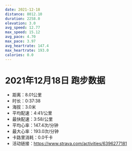 ```yaml
---
date: 2021-12-18
distance: 8012.10
duration: 2258.0
elevation: 3.0
avg_speed: 12.77
max_speed: 15.12
avg_pace: 4.70
max_pace: 3.97
avg_heartrate: 147.4
max_heartrate: 193.0
calories: 0.0
---
```


# 2021年12月18日 跑步数据

- 距离：8.01公里
- 时长：0:37:38
- 海拔：3.0米
- 平均配速：4:41/公里
- 最快配速：3:58/公里
- 平均心率：147.4次/分钟
- 最大心率：193.0次/分钟
- 卡路里消耗：0.0千卡
- 活动链接：https://www.strava.com/activities/6396277181
